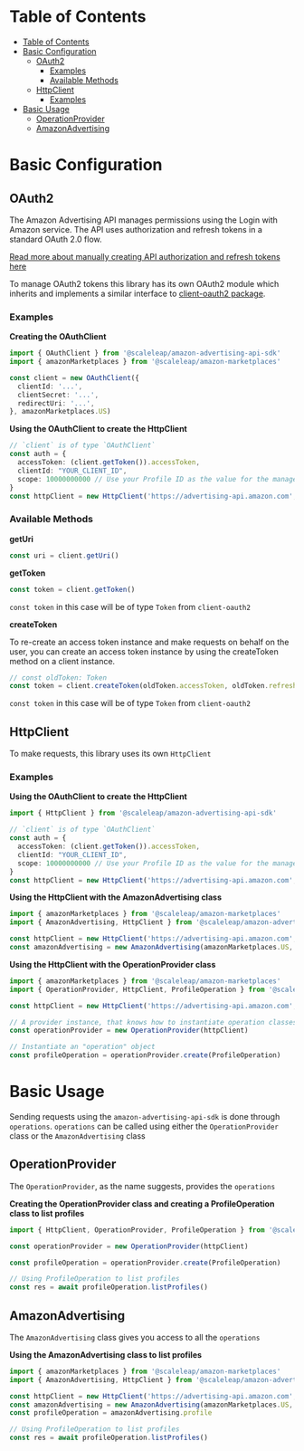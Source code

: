 
# Table of Contents
- [Table of Contents](#table-of-contents)
- [Basic Configuration](#basic-configuration)
  - [OAuth2](#oauth2)
    - [Examples](#examples)
    - [Available Methods](#available-methods)
  - [HttpClient](#httpclient)
    - [Examples](#examples-1)
- [Basic Usage](#basic-usage)
  - [OperationProvider](#operationprovider)
  - [AmazonAdvertising](#amazonadvertising)

# Basic Configuration

## OAuth2

<!-- ////////////////////////////////////////////////////////////////////////////////////////////// -->
<!-- ////////////////////////////////////////////////////////////////////////////////////////////// -->
<!-- //////////////////////////////////START OAuth2/////////////////////////////////////////////// -->
<!-- ////////////////////////////////////////////////////////////////////////////////////////////// -->
<!-- ////////////////////////////////////////////////////////////////////////////////////////////// -->


The Amazon Advertising API manages permissions using the Login with Amazon service. 
The API uses authorization and refresh tokens in a standard OAuth 2.0 flow. 

[Read more about manually creating API authorization and refresh tokens here](https://advertising.amazon.com/API/docs/en-us/setting-up/generate-api-tokens)

To manage OAuth2 tokens this library has its own OAuth2 module which inherits and implements a similar interface to [client-oauth2 package](https://www.npmjs.com/package/client-oauth2).

### Examples

**Creating the OAuthClient**
```typescript
import { OAuthClient } from '@scaleleap/amazon-advertising-api-sdk'
import { amazonMarketplaces } from '@scaleleap/amazon-marketplaces'

const client = new OAuthClient({
  clientId: '...',
  clientSecret: '...',
  redirectUri: '...',
}, amazonMarketplaces.US)
```

**Using the OAuthClient to create the HttpClient**
```typescript
// `client` is of type `OAuthClient`
const auth = {
  accessToken: (client.getToken()).accessToken,
  clientId: "YOUR_CLIENT_ID",
  scope: 10000000000 // Use your Profile ID as the value for the management scope
}
const httpClient = new HttpClient('https://advertising-api.amazon.com', auth)
```
### Available Methods

**getUri**

```typescript
const uri = client.getUri()
```
**getToken**

```typescript
const token = client.getToken()
```
`const token` in this case will be of type `Token` from `client-oauth2`

**createToken**

To re-create an access token instance and make requests on behalf on the user, you can create an access token instance by using the createToken method on a client instance.

```typescript
// const oldToken: Token
const token = client.createToken(oldToken.accessToken, oldToken.refreshToken)
```
`const token` in this case will be of type `Token` from `client-oauth2`

## HttpClient

<!-- ////////////////////////////////////////////////////////////////////////////////////////////// -->
<!-- ////////////////////////////////////////////////////////////////////////////////////////////// -->
<!-- //////////////////////////////////START HttpClient/////////////////////////////////////////////// -->
<!-- ////////////////////////////////////////////////////////////////////////////////////////////// -->
<!-- ////////////////////////////////////////////////////////////////////////////////////////////// -->

To make requests, this library uses its own `HttpClient`

### Examples

**Using the OAuthClient to create the HttpClient**
```typescript
import { HttpClient } from '@scaleleap/amazon-advertising-api-sdk'

// `client` is of type `OAuthClient`
const auth = {
  accessToken: (client.getToken()).accessToken,
  clientId: "YOUR_CLIENT_ID",
  scope: 10000000000 // Use your Profile ID as the value for the management scope
}
const httpClient = new HttpClient('https://advertising-api.amazon.com', auth)
```
**Using the HttpClient with the AmazonAdvertising class**

```typescript
import { amazonMarketplaces } from '@scaleleap/amazon-marketplaces'
import { AmazonAdvertising, HttpClient } from '@scaleleap/amazon-advertising-api-sdk'

const httpClient = new HttpClient('https://advertising-api.amazon.com', auth)
const amazonAdvertising = new AmazonAdvertising(amazonMarketplaces.US, httpClient)
```

**Using the HttpClient with the OperationProvider class**

```typescript
import { amazonMarketplaces } from '@scaleleap/amazon-marketplaces'
import { OperationProvider, HttpClient, ProfileOperation } from '@scaleleap/amazon-advertising-api-sdk'

const httpClient = new HttpClient('https://advertising-api.amazon.com', auth)

// A provider instance, that knows how to instantiate operation classes
const operationProvider = new OperationProvider(httpClient)

// Instantiate an "operation" object
const profileOperation = operationProvider.create(ProfileOperation)
```

# Basic Usage

Sending requests using the `amazon-advertising-api-sdk` is done through `operations`. `operations` can be called using either the `OperationProvider` class or the `AmazonAdvertising` class

## OperationProvider

The `OperationProvider`, as the name suggests, provides the `operations`

**Creating the OperationProvider class and creating a ProfileOperation class to list profiles**

```typescript
import { HttpClient, OperationProvider, ProfileOperation } from '@scaleleap/amazon-advertising-api-sdk'

const operationProvider = new OperationProvider(httpClient)

const profileOperation = operationProvider.create(ProfileOperation)

// Using ProfileOperation to list profiles
const res = await profileOperation.listProfiles()
```

## AmazonAdvertising

The `AmazonAdvertising` class gives you access to all the `operations`

**Using the AmazonAdvertising class to list profiles**

```typescript
import { amazonMarketplaces } from '@scaleleap/amazon-marketplaces'
import { AmazonAdvertising, HttpClient } from '@scaleleap/amazon-advertising-api-sdk'

const httpClient = new HttpClient('https://advertising-api.amazon.com', auth)
const amazonAdvertising = new AmazonAdvertising(amazonMarketplaces.US, httpClient)
const profileOperation = amazonAdvertising.profile

// Using ProfileOperation to list profiles
const res = await profileOperation.listProfiles()
```